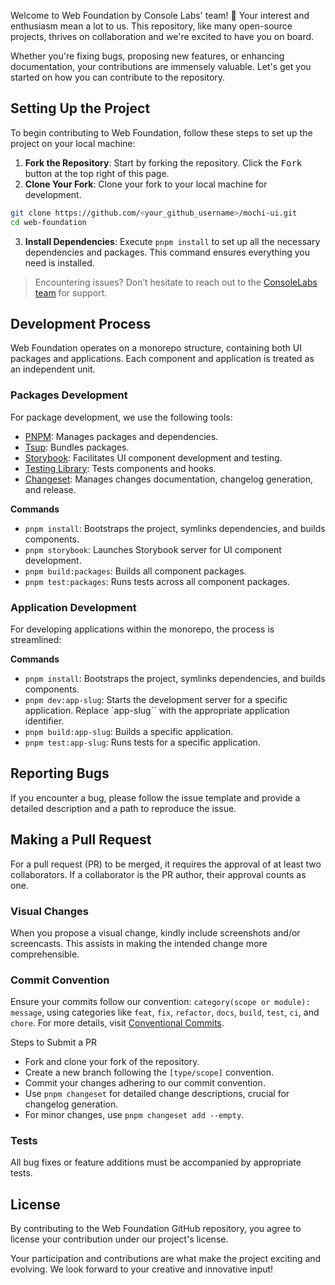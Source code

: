 Welcome to Web Foundation by Console Labs' team! 🌟 Your interest and enthusiasm
mean a lot to us. This repository, like many open-source projects, thrives on
collaboration and we're excited to have you on board.

Whether you're fixing bugs, proposing new features, or enhancing documentation,
your contributions are immensely valuable. Let's get you started on how you can
contribute to the repository.

## Setting Up the Project

To begin contributing to Web Foundation, follow these steps to set up the
project on your local machine:

1. **Fork the Repository**: Start by forking the repository. Click the
   <kbd>Fork</kbd> button at the top right of this page.
2. **Clone Your Fork**: Clone your fork to your local machine for development.

```sh
git clone https://github.com/<your_github_username>/mochi-ui.git
cd web-foundation
```

3. **Install Dependencies**: Execute `pnpm install` to set up all the necessary
   dependencies and packages. This command ensures everything you need is
   installed.

> Encountering issues? Don’t hesitate to reach out to the
> [ConsoleLabs team](https://discord.com/invite/HNdcU8Kvfh) for support.

## Development Process

Web Foundation operates on a monorepo structure, containing both UI packages and
applications. Each component and application is treated as an independent unit.

### Packages Development

For package development, we use the following tools:

- [PNPM](https://pnpm.io/): Manages packages and dependencies.
- [Tsup](https://tsup.egoist.dev/): Bundles packages.
- [Storybook](https://storybook.js.org/): Facilitates UI component development
  and testing.
- [Testing Library](https://testing-library.com/): Tests components and hooks.
- [Changeset](https://github.com/changesets/changesets): Manages changes
  documentation, changelog generation, and release.

**Commands**

- `pnpm install`: Bootstraps the project, symlinks dependencies, and builds
  components.
- `pnpm storybook`: Launches Storybook server for UI component development.
- `pnpm build:packages`: Builds all component packages.
- `pnpm test:packages`: Runs tests across all component packages.

### Application Development

For developing applications within the monorepo, the process is streamlined:

**Commands**

- `pnpm install`: Bootstraps the project, symlinks dependencies, and builds
  components.
- `pnpm dev:app-slug`: Starts the development server for a specific application.
  Replace `app-slug`` with the appropriate application identifier.
- `pnpm build:app-slug`: Builds a specific application.
- `pnpm test:app-slug`: Runs tests for a specific application.

## Reporting Bugs

If you encounter a bug, please follow the issue template and provide a detailed
description and a path to reproduce the issue.

## Making a Pull Request

For a pull request (PR) to be merged, it requires the approval of at least two
collaborators. If a collaborator is the PR author, their approval counts as one.

### Visual Changes

When you propose a visual change, kindly include screenshots and/or screencasts.
This assists in making the intended change more comprehensible.

### Commit Convention

Ensure your commits follow our convention: `category(scope or module): message`,
using categories like `feat`, `fix`, `refactor`, `docs`, `build`, `test`, `ci`,
and `chore`. For more details, visit
[Conventional Commits](https://www.conventionalcommits.org/en/v1.0.0/).

Steps to Submit a PR

- Fork and clone your fork of the repository.
- Create a new branch following the `[type/scope]` convention.
- Commit your changes adhering to our commit convention.
- Use `pnpm changeset` for detailed change descriptions, crucial for changelog
  generation.
- For minor changes, use `pnpm changeset add --empty`.

### Tests

All bug fixes or feature additions must be accompanied by appropriate tests.

## License

By contributing to the Web Foundation GitHub repository, you agree to license
your contribution under our project's license.

Your participation and contributions are what make the project exciting and
evolving. We look forward to your creative and innovative input!
